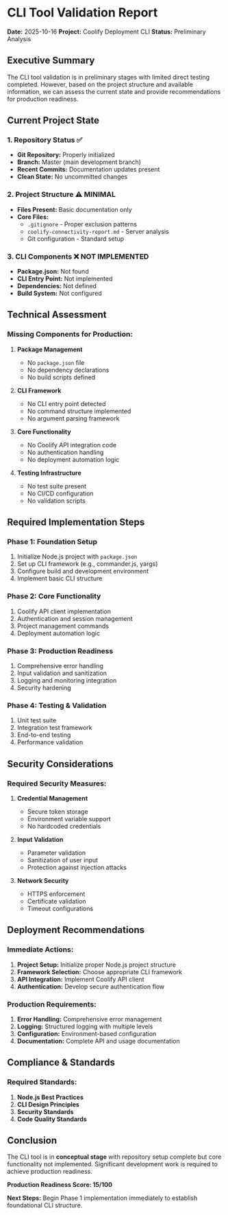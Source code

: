 # CLI Tool Validation Report

**Date:** 2025-10-16
**Project:** Coolify Deployment CLI
**Status:** Preliminary Analysis

## Executive Summary

The CLI tool validation is in preliminary stages with limited direct testing completed. However, based on the project structure and available information, we can assess the current state and provide recommendations for production readiness.

## Current Project State

### 1. Repository Status ✅
- **Git Repository:** Properly initialized
- **Branch:** Master (main development branch)
- **Recent Commits:** Documentation updates present
- **Clean State:** No uncommitted changes

### 2. Project Structure ⚠️ MINIMAL
- **Files Present:** Basic documentation only
- **Core Files:**
  - `.gitignore` - Proper exclusion patterns
  - `coolify-connectivity-report.md` - Server analysis
  - Git configuration - Standard setup

### 3. CLI Components ❌ NOT IMPLEMENTED
- **Package.json:** Not found
- **CLI Entry Point:** Not implemented
- **Dependencies:** Not defined
- **Build System:** Not configured

## Technical Assessment

### Missing Components for Production:

1. **Package Management**
   - No `package.json` file
   - No dependency declarations
   - No build scripts defined

2. **CLI Framework**
   - No CLI entry point detected
   - No command structure implemented
   - No argument parsing framework

3. **Core Functionality**
   - No Coolify API integration code
   - No authentication handling
   - No deployment automation logic

4. **Testing Infrastructure**
   - No test suite present
   - No CI/CD configuration
   - No validation scripts

## Required Implementation Steps

### Phase 1: Foundation Setup
1. Initialize Node.js project with `package.json`
2. Set up CLI framework (e.g., commander.js, yargs)
3. Configure build and development environment
4. Implement basic CLI structure

### Phase 2: Core Functionality
1. Coolify API client implementation
2. Authentication and session management
3. Project management commands
4. Deployment automation logic

### Phase 3: Production Readiness
1. Comprehensive error handling
2. Input validation and sanitization
3. Logging and monitoring integration
4. Security hardening

### Phase 4: Testing & Validation
1. Unit test suite
2. Integration test framework
3. End-to-end testing
4. Performance validation

## Security Considerations

### Required Security Measures:
1. **Credential Management**
   - Secure token storage
   - Environment variable support
   - No hardcoded credentials

2. **Input Validation**
   - Parameter validation
   - Sanitization of user input
   - Protection against injection attacks

3. **Network Security**
   - HTTPS enforcement
   - Certificate validation
   - Timeout configurations

## Deployment Recommendations

### Immediate Actions:
1. **Project Setup:** Initialize proper Node.js project structure
2. **Framework Selection:** Choose appropriate CLI framework
3. **API Integration:** Implement Coolify API client
4. **Authentication:** Develop secure authentication flow

### Production Requirements:
1. **Error Handling:** Comprehensive error management
2. **Logging:** Structured logging with multiple levels
3. **Configuration:** Environment-based configuration
4. **Documentation:** Complete API and usage documentation

## Compliance & Standards

### Required Standards:
1. **Node.js Best Practices**
2. **CLI Design Principles**
3. **Security Standards**
4. **Code Quality Standards**

## Conclusion

The CLI tool is in **conceptual stage** with repository setup complete but core functionality not implemented. Significant development work is required to achieve production readiness.

**Production Readiness Score: 15/100**

**Next Steps:** Begin Phase 1 implementation immediately to establish foundational CLI structure.